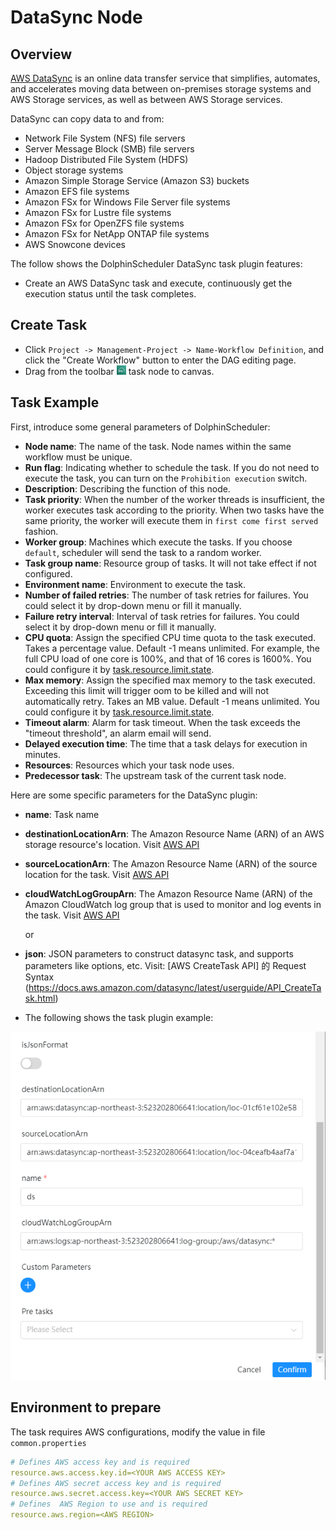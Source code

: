 # DataSync Node

## Overview

[AWS DataSync](https://console.aws.amazon.com/datasync/) is an online data transfer service that simplifies, automates, and accelerates moving data between on-premises storage systems and AWS Storage services, as well as between AWS Storage services.

DataSync can copy data to and from:

- Network File System (NFS) file servers
- Server Message Block (SMB) file servers
- Hadoop Distributed File System (HDFS)
- Object storage systems
- Amazon Simple Storage Service (Amazon S3) buckets
- Amazon EFS file systems
- Amazon FSx for Windows File Server file systems
- Amazon FSx for Lustre file systems
- Amazon FSx for OpenZFS file systems
- Amazon FSx for NetApp ONTAP file systems
- AWS Snowcone devices

The follow shows the DolphinScheduler DataSync task plugin features:

- Create an AWS DataSync task and execute, continuously get the execution status until the task completes.

## Create Task

- Click `Project -> Management-Project -> Name-Workflow Definition`, and click the "Create Workflow" button to enter the
  DAG editing page.
- Drag from the toolbar <img src="../../../../img/tasks/icons/datasync.png" width="15"/> task node to canvas.

## Task Example

First, introduce some general parameters of DolphinScheduler:

- **Node name**: The name of the task. Node names within the same workflow must be unique.
- **Run flag**: Indicating whether to schedule the task. If you do not need to execute the task, you can turn on the `Prohibition execution` switch.
- **Description**: Describing the function of this node.
- **Task priority**: When the number of the worker threads is insufficient, the worker executes task according to the priority. When two tasks have the same priority, the worker will execute them in `first come first served` fashion.
- **Worker group**: Machines which execute the tasks. If you choose `default`, scheduler will send the task to a random worker.
- **Task group name**: Resource group of tasks. It will not take effect if not configured.
- **Environment name**: Environment to execute the task.
- **Number of failed retries**: The number of task retries for failures. You could select it by drop-down menu or fill it manually.
- **Failure retry interval**: Interval of task retries for failures. You could select it by drop-down menu or fill it manually.
- **CPU quota**: Assign the specified CPU time quota to the task executed. Takes a percentage value. Default -1 means unlimited. For example, the full CPU load of one core is 100%, and that of 16 cores is 1600%. You could configure it by [task.resource.limit.state](../../architecture/configuration.md).
- **Max memory**: Assign the specified max memory to the task executed. Exceeding this limit will trigger oom to be killed and will not automatically retry. Takes an MB value. Default -1 means unlimited. You could configure it by [task.resource.limit.state](../../architecture/configuration.md).
- **Timeout alarm**: Alarm for task timeout. When the task exceeds the "timeout threshold", an alarm email will send.
- **Delayed execution time**: The time that a task delays for execution in minutes.
- **Resources**: 	Resources which your task node uses.
- **Predecessor task**: 	The upstream task of the current task node.

Here are some specific parameters for the DataSync plugin:

- **name**: Task name
- **destinationLocationArn**: The Amazon Resource Name (ARN) of an AWS storage resource's location. Visit [AWS API](https://docs.aws.amazon.com/datasync/latest/userguide/API_CreateTask.html#DataSync-CreateTask-request-DestinationLocationArn)
- **sourceLocationArn**: The Amazon Resource Name (ARN) of the source location for the task. Visit [AWS API](https://docs.aws.amazon.com/datasync/latest/userguide/API_CreateTask.html#DataSync-CreateTask-request-SourceLocationArn)
- **cloudWatchLogGroupArn**: The Amazon Resource Name (ARN) of the Amazon CloudWatch log group that is used to monitor and log events in the task. Visit [AWS API](https://docs.aws.amazon.com/datasync/latest/userguide/API_CreateTask.html#DataSync-CreateTask-request-CloudWatchLogGroupArn)

  or

- **json**: JSON parameters to construct datasync task, and supports parameters like options, etc. Visit: [AWS CreateTask API] 的 Request Syntax (https://docs.aws.amazon.com/datasync/latest/userguide/API_CreateTask.html)

- The following shows the task plugin example:

![datasync](../../../../img/tasks/demo/datasync_task02.png)

## Environment to prepare

The task requires AWS configurations, modify the value in file `common.properties`

```yaml
# Defines AWS access key and is required
resource.aws.access.key.id=<YOUR AWS ACCESS KEY>
# Defines AWS secret access key and is required
resource.aws.secret.access.key=<YOUR AWS SECRET KEY>
# Defines  AWS Region to use and is required
resource.aws.region=<AWS REGION>
```